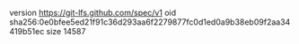 version https://git-lfs.github.com/spec/v1
oid sha256:0e0bfee5ed21f91c36d293aa6f2279877fc0d1ed0a9b38eb09f2aa34419b51ec
size 14587
